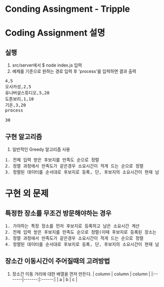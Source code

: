 Conding Assingment - Tripple
===============================
# Coding Assignment 설명
## 실행
1. src/server에서 $ node index.js 입력
2. 예제를 기준으로 원하는 경로 입력 후 'process'를 입력하면 결과 출력
<pre>
4,5
오사카성,2,5
유니버설스튜디오,5,20
도톤보리,1,10
기온,3,20
process

30
</pre>
## 구현 알고리즘
1. 일반적인 Greedy 알고리즘 사용
<pre>
1. 전체 입력 받은 후보지를 만족도 순으로 정렬
2. 정렬 과정에서 만족도가 같은경우 소요시간이 적게 드는 순으로 정렬
3. 정렬된 데이터를 순서대로 후보지로 등록, 단, 후보지의 소요시간이 현재 남은 소요시간 보다 클 경우 추가하지 않고 다음 후보지를 탐색
</pre>

# 구현 외 문제
## 특정한 장소를 무조건 방문해야하는 경우
<pre>
1. 가야하는 특정 장소를 먼저 후보지로 등록하고 남은 소요시간 계산
2. 전체 입력 받은 후보지를 만족도 순으로 정렬(이때 후보지로 등록된 장소는 제외)
3. 정렬 과정에서 만족도가 같은경우 소요시간이 적게 드는 순으로 정렬
4. 정렬된 데이터를 순서대로 후보지로 등록, 단, 후보지의 소요시간이 현재 남은 소요시간 보다 클 경우 추가하지 않고 다음 후보지를 탐색
</pre>
## 장소간 이동시간이 주어질때의 고려방법

1. 장소간 이동 거리에 대한 배열을 먼저 만든다.
   | column | column | column |
   |:-------|-------:|:------:|
   |   a    |   b    |   c    |